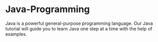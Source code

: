 # Java-Programming
Java is a powerful general-purpose programming language. Our Java tutorial will guide you to learn Java one step at a time with the help of examples.
